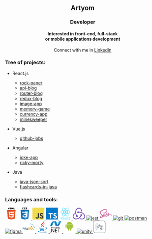 <h2 align="center">Artyom</h2>
<h3 align="center">Developer</h3>
<h4 align="center">Interested in front-end, full-stack <br>
or mobile applications development

</h4>
<p align="center">
<span align="center">Connect with me in <a href="https://www.linkedin.com/in/artyom-nagornyih/" target="blank">LinkedIn</a>
</span>
</p>
<!-- - 📚 Currently learning **Node.js**-->
<!-- - 👨‍💻 All projects are available [here](https://github.com/artyom-n?tab=repositories)-->

### Tree of projects:   
      
  - React.js
      - [rock-paper](https://github.com/artyom-n/rock-paper)
      - [api-blog](https://github.com/artyom-n/api-blog)
      - [router-blog](https://github.com/artyom-n/router-blog)
      - [redux-blog](https://github.com/artyom-n/redux-blog)      
      - [image-app](https://github.com/artyom-n/image-app)
      - [memory-game](https://github.com/artyom-n/memory-game)
      - [currency-app](https://github.com/artyom-n/currency-app)    
      - [minesweeper](https://github.com/artyom-n/minesweeper)
      
  - Vue.js
      - [github-jobs](https://github.com/artyom-n/dev-challenges)       

  - Angular
      - [joke-app](https://github.com/artyom-n/joke-app)
      - [ricky-morty](https://github.com/artyom-n/ricky-morty)
      
  - Java
      - [java-json-sort](https://github.com/artyom-n/java-json-sort)
      - [flashcards-in-java](https://github.com/artyom-n/flashcards-in-java)      

<h3 align="left">Languages and tools:</h3>
<p
<a href="https://www.w3.org/html/" target="_blank"> <img src="https://raw.githubusercontent.com/devicons/devicon/master/icons/html5/html5-original-wordmark.svg" alt="html5" width="40" height="40"/> </a>
<a href="https://www.w3schools.com/css/" target="_blank"> <img src="https://raw.githubusercontent.com/devicons/devicon/master/icons/css3/css3-original-wordmark.svg" alt="css3" width="40" height="40"/> </a> 
<a href="https://developer.mozilla.org/en-US/docs/Web/JavaScript" target="_blank"> <img src="https://raw.githubusercontent.com/devicons/devicon/master/icons/javascript/javascript-original.svg" alt="javascript" width="40" height="40"/> </a> 
<a href="https://www.typescriptlang.org/" target="_blank"> <img src="https://raw.githubusercontent.com/devicons/devicon/master/icons/typescript/typescript-original.svg" alt="typescript" width="40" height="40"/> </a>
<a href="https://reactjs.org/" target="_blank"> <img src="https://raw.githubusercontent.com/devicons/devicon/master/icons/react/react-original-wordmark.svg" alt="react" width="40" height="40"/> </a> 
<a href="https://redux.js.org" target="_blank"> <img src="https://raw.githubusercontent.com/devicons/devicon/master/icons/redux/redux-original.svg" alt="redux" width="40" height="40"/> </a> 
<a href="https://jestjs.io" target="_blank"> <img src="https://www.vectorlogo.zone/logos/jestjsio/jestjsio-icon.svg" alt="jest" width="40" height="40"/> </a>
<a href="https://sass-lang.com" target="_blank"> <img src="https://raw.githubusercontent.com/devicons/devicon/master/icons/sass/sass-original.svg" alt="sass" width="40" height="40"/> </a> 
<a href="https://git-scm.com/" target="_blank"> <img src="https://www.vectorlogo.zone/logos/git-scm/git-scm-icon.svg" alt="git" width="40" height="40"/> </a> 
<a href="https://postman.com" target="_blank"> <img src="https://www.vectorlogo.zone/logos/getpostman/getpostman-icon.svg" alt="postman" width="40" height="40"/> </a>
<a href="https://www.figma.com/" target="_blank"> <img src="https://www.vectorlogo.zone/logos/figma/figma-icon.svg" alt="figma" width="40" height="40"/> </a> 
<a href="https://www.mysql.com/" target="_blank"> <img src="https://raw.githubusercontent.com/devicons/devicon/master/icons/mysql/mysql-original-wordmark.svg" alt="mysql" width="40" height="40"/> </a>
<a href="https://www.java.com" target="_blank"> <img src="https://raw.githubusercontent.com/devicons/devicon/master/icons/java/java-original.svg" alt="java" width="40" height="40"/> </a>
<a href="https://dotnet.microsoft.com/" target="_blank"> <img src="https://raw.githubusercontent.com/devicons/devicon/master/icons/dot-net/dot-net-original-wordmark.svg" alt="dotnet" width="40" height="40"/> </a> 
<a href="https://developer.android.com" target="_blank"> <img src="https://raw.githubusercontent.com/devicons/devicon/master/icons/android/android-original-wordmark.svg" alt="android" width="40" height="40"/> </a>
<a href="https://unity.com/" target="_blank"> <img src="https://www.vectorlogo.zone/logos/unity3d/unity3d-icon.svg" alt="unity" width="40" height="40"/> </a>
<a href="https://www.photoshop.com/en" target="_blank"> <img src="https://raw.githubusercontent.com/devicons/devicon/master/icons/photoshop/photoshop-line.svg" alt="photoshop" width="40" height="40"/> </a> 
